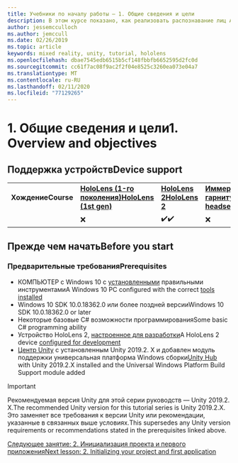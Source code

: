 ```yaml
---
title: Учебники по началу работы — 1. Общие сведения и цели
description: В этом курсе показано, как реализовать распознавание лиц Azure в приложении смешанной реальности.
author: jessemcculloch
ms.author: jemccull
ms.date: 02/26/2019
ms.topic: article
keywords: mixed reality, unity, tutorial, hololens
ms.openlocfilehash: dbae7545edb6515b5cf148fbbfb6652595d2fc0d
ms.sourcegitcommit: cc61f7ac08f9ac2f2f04e8525c3260ea073e04a7
ms.translationtype: MT
ms.contentlocale: ru-RU
ms.lasthandoff: 02/11/2020
ms.locfileid: "77129265"
---
```

# <a name="1-overview-and-objectives"></a><span data-ttu-id="1c432-105">1. Общие сведения и цели</span><span class="sxs-lookup"><span data-stu-id="1c432-105">1. Overview and objectives</span></span>

## <a name="device-support"></a><span data-ttu-id="1c432-106">Поддержка устройств</span><span class="sxs-lookup"><span data-stu-id="1c432-106">Device support</span></span>

<table>
    <colgroup>
    <col width="25%" />
    <col width="25%" />
    <col width="25%" />
    <col width="25%" />
    </colgroup>
    <tr>
        <td><span data-ttu-id="1c432-107"><strong>Хождение</strong></span><span class="sxs-lookup"><span data-stu-id="1c432-107"><strong>Course</strong></span></span></td>
        <td><span data-ttu-id="1c432-108"><a href="hololens-hardware-details.md"><strong>HoloLens (1-го поколения)</strong></a></span><span class="sxs-lookup"><span data-stu-id="1c432-108"><a href="hololens-hardware-details.md"><strong>HoloLens (1st gen)</strong></a></span></span></td>
        <td><span data-ttu-id="1c432-109"><a href="https://www.microsoft.com//hololens/hardware"><strong>HoloLens 2</strong></a></span><span class="sxs-lookup"><span data-stu-id="1c432-109"><a href="https://www.microsoft.com//hololens/hardware"><strong>HoloLens 2</strong></a></span></span></td>
        <td><span data-ttu-id="1c432-110"><a href="immersive-headset-hardware-details.md"><strong>Иммерсивные гарнитуры</strong></a></span><span class="sxs-lookup"><span data-stu-id="1c432-110"><a href="immersive-headset-hardware-details.md"><strong>Immersive headsets</strong></a></span></span></td>
    </tr>
     <tr>
        <td></td>
        <td>❌</td>
        <td><span data-ttu-id="1c432-111">✔️</span><span class="sxs-lookup"><span data-stu-id="1c432-111">✔️</span></span></td>
        <td>❌</td>
    </tr>
</table>

## <a name="before-you-start"></a><span data-ttu-id="1c432-112">Прежде чем начать</span><span class="sxs-lookup"><span data-stu-id="1c432-112">Before you start</span></span>

### <a name="prerequisites"></a><span data-ttu-id="1c432-113">Предварительные требования</span><span class="sxs-lookup"><span data-stu-id="1c432-113">Prerequisites</span></span>

* <span data-ttu-id="1c432-114">КОМПЬЮТЕР с Windows 10 с [установленными](install-the-tools.md) правильными инструментами</span><span class="sxs-lookup"><span data-stu-id="1c432-114">A Windows 10 PC configured with the correct [tools installed](install-the-tools.md)</span></span>
* <span data-ttu-id="1c432-115">Windows 10 SDK 10.0.18362.0 или более поздней версии</span><span class="sxs-lookup"><span data-stu-id="1c432-115">Windows 10 SDK 10.0.18362.0 or later</span></span>
* <span data-ttu-id="1c432-116">Некоторые базовые C# возможности программирования</span><span class="sxs-lookup"><span data-stu-id="1c432-116">Some basic C# programming ability</span></span>
* <span data-ttu-id="1c432-117">Устройство HoloLens 2, [настроенное для разработки](using-visual-studio.md#enabling-developer-mode)</span><span class="sxs-lookup"><span data-stu-id="1c432-117">A HoloLens 2 device [configured for development](using-visual-studio.md#enabling-developer-mode)</span></span>
* <span data-ttu-id="1c432-118"><a href="https://docs.unity3d.com/Manual/GettingStartedInstallingHub.html" target="_blank">Центр Unity</a> с установленным Unity 2019.2. X и добавлен модуль поддержки универсальная платформа Windows сборки</span><span class="sxs-lookup"><span data-stu-id="1c432-118"><a href="https://docs.unity3d.com/Manual/GettingStartedInstallingHub.html" target="_blank">Unity Hub</a> with Unity 2019.2.X installed and the Universal Windows Platform Build Support module added</span></span>

> [!IMPORTANT]
> <span data-ttu-id="1c432-119">Рекомендуемая версия Unity для этой серии руководств — Unity 2019.2. X.</span><span class="sxs-lookup"><span data-stu-id="1c432-119">The recommended Unity version for this tutorial series is Unity 2019.2.X.</span></span> <span data-ttu-id="1c432-120">Это заменяет все требования к версии Unity или рекомендации, указанные в связанных выше условиях.</span><span class="sxs-lookup"><span data-stu-id="1c432-120">This supersedes any Unity version requirements or recommendations stated in the prerequisites linked above.</span></span>

[<span data-ttu-id="1c432-121">Следующее занятие: 2. Инициализация проекта и первого приложения</span><span class="sxs-lookup"><span data-stu-id="1c432-121">Next lesson: 2. Initializing your project and first application</span></span>](mrlearning-base-ch1.md)
